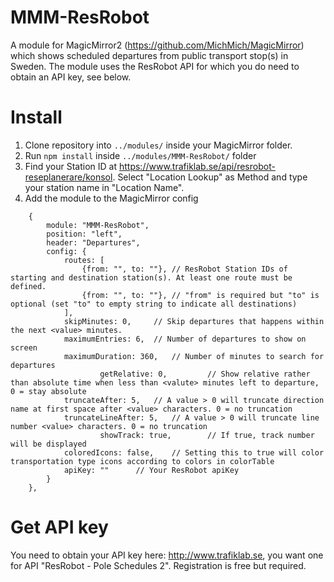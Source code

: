 # MMM-ResRobot

A module for MagicMirror2 (https://github.com/MichMich/MagicMirror) which shows scheduled departures from public transport stop(s) in Sweden. The module
uses the ResRobot API for which you do need to obtain an API key, see below.

# Install

1. Clone repository into `../modules/` inside your MagicMirror folder.
2. Run `npm install` inside `../modules/MMM-ResRobot/` folder
3. Find your Station ID at https://www.trafiklab.se/api/resrobot-reseplanerare/konsol. Select "Location Lookup" as Method and type your station name in "Location Name".
4. Add the module to the MagicMirror config
```
	{
		module: "MMM-ResRobot",
		position: "left",
		header: "Departures",
		config: {
			routes: [
				{from: "", to: ""},	// ResRobot Station IDs of starting and destination station(s). At least one route must be defined.
				{from: "", to: ""},	// "from" is required but "to" is optional (set "to" to empty string to indicate all destinations)
			],
			skipMinutes: 0,		// Skip departures that happens within the next <value> minutes.
			maximumEntries: 6,	// Number of departures to show on screen
			maximumDuration: 360,	// Number of minutes to search for departures
	                getRelative: 0,         // Show relative rather than absolute time when less than <valute> minutes left to departure, 0 = stay absolute
			truncateAfter: 5,	// A value > 0 will truncate direction name at first space after <value> characters. 0 = no truncation
			truncateLineAfter: 5,	// A value > 0 will truncate line number <value> characters. 0 = no truncation
	                showTrack: true,        // If true, track number will be displayed
			coloredIcons: false,    // Setting this to true will color transportation type icons according to colors in colorTable
			apiKey: ""		// Your ResRobot apiKey
        }
    },
```
# Get API key

You need to obtain your API key here: http://www.trafiklab.se, you want one for API "ResRobot - Pole Schedules 2". Registration is free but required.

